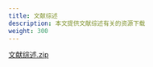 ```yaml
---
title: 文献综述
description: 本文提供文献综述有关的资源下载
weight: 300
---
```


[文献综述.zip](https://wwqk.lanzouq.com/ibNgn18kewsj)